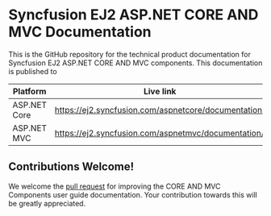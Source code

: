 # Syncfusion EJ2 ASP.NET CORE AND MVC Documentation

This is the GitHub repository for the technical product documentation for Syncfusion EJ2 ASP.NET CORE AND MVC components. This documentation is published to 

| Platform | Live link |
|--- |---|
| ASP.NET Core | https://ej2.syncfusion.com/aspnetcore/documentation/ |
| ASP.NET MVC | https://ej2.syncfusion.com/aspnetmvc/documentation/ |

## Contributions Welcome!

We welcome the [pull request](https://docs.github.com/en/github/managing-files-in-a-repository/editing-files-in-another-users-repository) for improving the CORE AND MVC Components user guide documentation. Your contribution towards this will be greatly appreciated.
